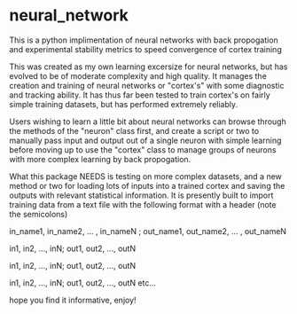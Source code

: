 # neural_network
This is a python implimentation of neural networks with back propogation 
and experimental stability metrics to speed convergence of cortex training

This was created as my own learning excersize for neural networks, but has
evolved to be of moderate complexity and high quality. It manages the 
creation and training of neural networks or "cortex's" with some diagnostic
and tracking ability. It has thus far been tested to train cortex's on fairly
simple training datasets, but has performed extremely reliably.

Users wishing to learn a little bit about neural networks can browse through
the methods of the "neuron" class first, and create a script or two to manually
pass input and output out of a single neuron with simple learning before moving 
up to use the "cortex" class to manage groups of neurons with more complex learning
by back propogation.

What this package NEEDS is testing on more complex datasets, and a new method or
two for loading lots of inputs into a trained cortex and saving the outputs with
relevant statistical information. It is presently built to import training data 
from a text file with the following format with a header (note the semicolons) 

in_name1, in_name2, ... , in_nameN ; out_name1, out_name2, ... , out_nameN

in1, in2, ..., inN; out1, out2, ..., outN 

in1, in2, ..., inN; out1, out2, ..., outN

in1, in2, ..., inN; out1, out2, ..., outN 
etc...


hope you find it informative, enjoy!
